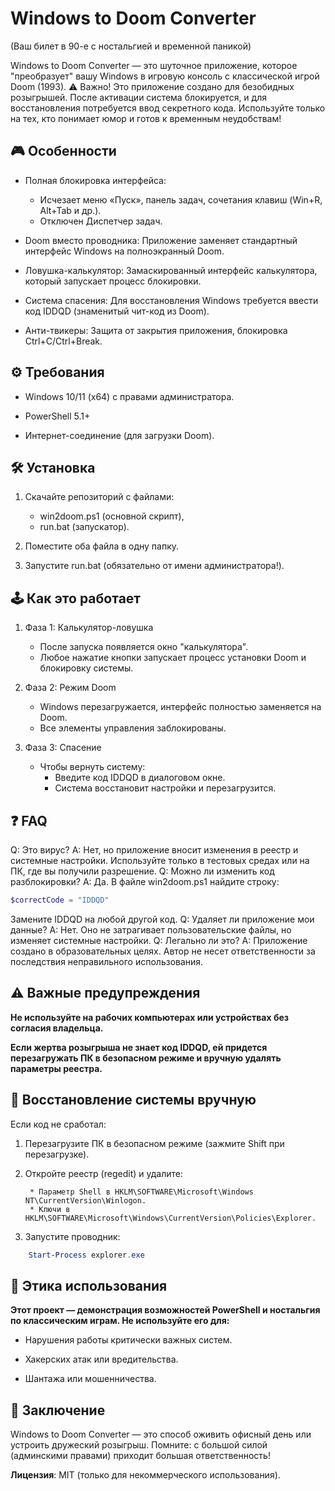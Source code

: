 # Windows to Doom Converter

(Ваш билет в 90-е с ностальгией и временной паникой)

Windows to Doom Converter — это шуточное приложение, которое "преобразует" вашу Windows в игровую консоль с классической игрой Doom (1993).
⚠️ Важно! Это приложение создано для безобидных розыгрышей. После активации система блокируется, и для восстановления потребуется ввод секретного кода. Используйте только на тех, кто понимает юмор и готов к временным неудобствам!

## 🎮 Особенности

* Полная блокировка интерфейса:
    * Исчезает меню «Пуск», панель задач, сочетания клавиш (Win+R, Alt+Tab и др.).
    * Отключен Диспетчер задач.

* Doom вместо проводника: Приложение заменяет стандартный интерфейс Windows на полноэкранный Doom.
* Ловушка-калькулятор: Замаскированный интерфейс калькулятора, который запускает процесс блокировки.
* Система спасения: Для восстановления Windows требуется ввести код IDDQD (знаменитый чит-код из Doom).
* Анти-твикеры: Защита от закрытия приложения, блокировка Ctrl+C/Ctrl+Break.

## ⚙️ Требования

* Windows 10/11 (x64) с правами администратора.

* PowerShell 5.1+

* Интернет-соединение (для загрузки Doom).

## 🛠️ Установка

1. Скачайте репозиторий с файлами:

    * win2doom.ps1 (основной скрипт),
    * run.bat (запускатор).

2. Поместите оба файла в одну папку.

3. Запустите run.bat (обязательно от имени администратора!).

## 🕹️ Как это работает
1. Фаза 1: Калькулятор-ловушка

    * После запуска появляется окно "калькулятора".
    * Любое нажатие кнопки запускает процесс установки Doom и блокировку системы.

2. Фаза 2: Режим Doom

    * Windows перезагружается, интерфейс полностью заменяется на Doom.
    * Все элементы управления заблокированы.

3. Фаза 3: Спасение

    * Чтобы вернуть систему:
        * Введите код IDDQD в диалоговом окне.
        * Система восстановит настройки и перезагрузится.

## ❓ FAQ
Q: Это вирус?
A: Нет, но приложение вносит изменения в реестр и системные настройки. Используйте только в тестовых средах или на ПК, где вы получили разрешение.
Q: Можно ли изменить код разблокировки?
A: Да. В файле win2doom.ps1 найдите строку:
```powershell
$correctCode = "IDDQD"  
```
Замените IDDQD на любой другой код.
Q: Удаляет ли приложение мои данные?
A: Нет. Оно не затрагивает пользовательские файлы, но изменяет системные настройки.
Q: Легально ли это?
A: Приложение создано в образовательных целях. Автор не несет ответственности за последствия неправильного использования.

## ⚠️ Важные предупреждения

**Не используйте на рабочих компьютерах или устройствах без согласия владельца.** 

**Если жертва розыгрыша не знает код IDDQD, ей придется перезагружать ПК в безопасном режиме и вручную удалять параметры реестра.**

## 🔧 Восстановление системы вручную

Если код не сработал:

1. Перезагрузите ПК в безопасном режиме (зажмите Shift при перезагрузке).

2. Откройте реестр (regedit) и удалите:

        * Параметр Shell в HKLM\SOFTWARE\Microsoft\Windows NT\CurrentVersion\Winlogon.
        * Ключи в HKLM\SOFTWARE\Microsoft\Windows\CurrentVersion\Policies\Explorer.

3. Запустите проводник:
```powershell
    Start-Process explorer.exe  
```

## 🎯 Этика использования

**Этот проект — демонстрация возможностей PowerShell и ностальгия по классическим играм. Не используйте его для:**

* Нарушения работы критически важных систем.

* Хакерских атак или вредительства.

* Шантажа или мошенничества.

## 🚀 Заключение

Windows to Doom Converter — это способ оживить офисный день или устроить дружеский розыгрыш. Помните: с большой силой (админскими правами) приходит большая ответственность!


**Лицензия**: MIT (только для некоммерческого использования).

